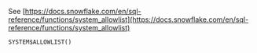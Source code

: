 See [https://docs.snowflake.com/en/sql-reference/functions/system_allowlist](https://docs.snowflake.com/en/sql-reference/functions/system_allowlist)
```
SYSTEM$ALLOWLIST()
```
